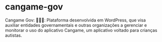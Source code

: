 # cangame-gov
Cangame Gov: 🧩🌈🧠: Plataforma desenvolvida em WordPress, que visa auxiliar entidades governamentais e outras organizações a gerenciar e monitorar o uso do aplicativo Cangame, um aplicativo voltado para crianças autistas.
